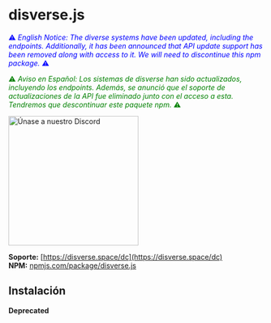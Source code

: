 # disverse.js

<span style="color: blue;">:warning: *English Notice: The diverse systems have been updated, including the endpoints. Additionally, it has been announced that API update support has been removed along with access to it. We will need to discontinue this npm package.* :warning:</span>

<span style="color: green;">:warning: *Aviso en Español: Los sistemas de disverse han sido actualizados, incluyendo los endpoints. Además, se anunció que el soporte de actualizaciones de la API fue eliminado junto con el acceso a esta. Tendremos que descontinuar este paquete npm.* :warning:</span>

<a href="https://disverse.space/dc" target="_blank"><img src="https://cdn.cleris.me/Ry9D" alt="Únase a nuestro Discord" width="256"></a><br>

**Soporte:** [https://disverse.space/dc](https://disverse.space/dc) <br>
**NPM:** [npmjs.com/package/disverse.js](https://www.npmjs.com/package/disverse.js)<br>

## Instalación
**Deprecated**


